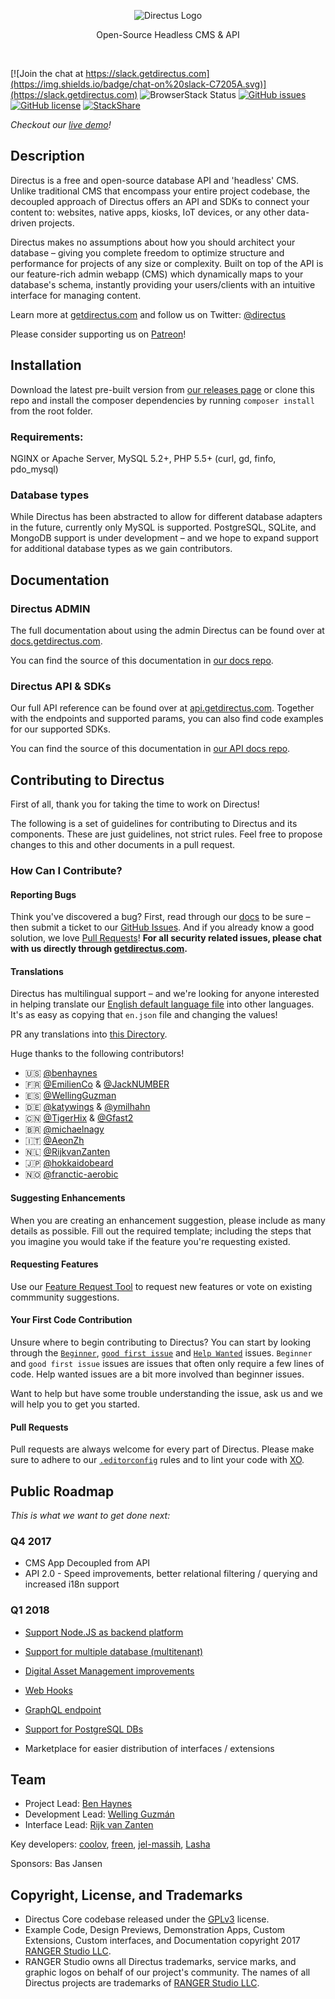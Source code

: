 <p align="center">
<img src="https://camo.githubusercontent.com/ebf016c308b7472411bd951e5ee3c418a44c0755/68747470733a2f2f73332e616d617a6f6e6177732e636f6d2f662e636c2e6c792f6974656d732f33513238333030343348315931633146314b32442f64697265637475732d6c6f676f2d737461636b65642e706e67" alt="Directus Logo"/>
</p>

<p align="center">Open-Source Headless CMS & API</p>
<p>&nbsp;</p>

[![Join the chat at https://slack.getdirectus.com](https://img.shields.io/badge/chat-on%20slack-C7205A.svg)](https://slack.getdirectus.com)
![BrowserStack Status](https://www.browserstack.com/automate/badge.svg?badge_key=<badge_key>)
[![GitHub issues](https://img.shields.io/github/issues/directus/directus.svg)](https://github.com/directus/directus/issues)
[![GitHub license](https://img.shields.io/badge/license-GPL-blue.svg)](https://raw.githubusercontent.com/directus/directus/master/license.md)
[![StackShare](http://img.shields.io/badge/tech-stack-0690fa.svg?style=flat)](https://stackshare.io/ranger/directus)

_Checkout our [live demo](https://preview.getdirectus.com)!_

## Description
Directus is a free and open-source database API and 'headless' CMS. Unlike traditional CMS that encompass your entire project codebase, the decoupled approach of Directus offers an API and SDKs to connect your content to: websites, native apps, kiosks, IoT devices, or any other data-driven projects.

Directus makes no assumptions about how you should architect your database – giving you complete freedom to optimize structure and performance for projects of any size or complexity. Built on top of the API is our feature-rich admin webapp (CMS) which dynamically maps to your database's schema, instantly providing your users/clients with an intuitive interface for managing content.

Learn more at [getdirectus.com](https://getdirectus.com) and follow us on Twitter: [@directus](https://twitter.com/directus)

Please consider supporting us on [Patreon](https://www.patreon.com/directus)!

## Installation
Download the latest pre-built version from [our releases page](https://github.com/directus/directus/releases) or clone this repo and install the composer dependencies by running `composer install` from the root folder.

### Requirements:
NGINX or Apache Server, MySQL 5.2+, PHP 5.5+ (curl, gd, finfo, pdo_mysql)

### Database types
While Directus has been abstracted to allow for different database adapters in the future, currently only MySQL is supported. PostgreSQL, SQLite, and MongoDB support is under development – and we hope to expand support for additional database types as we gain contributors.

## Documentation

### Directus ADMIN
The full documentation about using the admin Directus can be found over at [docs.getdirectus.com](https://docs.getdirectus.com).

You can find the source of this documentation in [our docs repo](https://github.com/directus/docs).

### Directus API & SDKs
Our full API reference can be found over at [api.getdirectus.com](https://api.getdirectus.com). Together with the endpoints and supported params, you can also find code examples for our supported SDKs.

You can find the source of this documentation in [our API docs repo](https://github.com/directus/api-docs).

## Contributing to Directus
First of all, thank you for taking the time to work on Directus!

The following is a set of guidelines for contributing to Directus and its components. These are just guidelines, not strict rules. Feel free to propose changes to this and other documents in a pull request.

### How Can I Contribute?
#### Reporting Bugs
Think you've discovered a bug? First, read through our [docs](https://docs.getdirectus.com) to be sure – then submit a ticket to our [GitHub Issues](https://github.com/directus/directus/issues/new). And if you already know a good solution, we love [Pull Requests](https://github.com/directus/directus/pulls)! **For all security related issues, please chat with us directly through [getdirectus.com](https://getdirectus.com/).**

#### Translations
Directus has multilingual support – and we're looking for anyone interested in helping translate our [English default language file](https://github.com/directus/directus/blob/master/api/locales/en.json) into other languages. It's as easy as copying that `en.json` file and changing the values!

PR any translations into [this Directory](https://github.com/directus/directus/tree/master/api/locales).

Huge thanks to the following contributors!

- 🇺🇸  [@benhaynes](https://github.com/benhaynes)
- 🇫🇷  [@EmilienCo](https://github.com/EmilienCo) & [@JackNUMBER](https://github.com/JackNUMBER)
- 🇪🇸  [@WellingGuzman](https://github.com/WellingGuzman)
- 🇩🇪  [@katywings](https://github.com/katywings) & [@ymilhahn](https://github.com/ymilhahn)
- 🇨🇳  [@TigerHix](https://github.com/TigerHix) & [@Gfast2](https://github.com/Gfast2)
- 🇧🇷  [@michaelnagy](https://github.com/michaelnagy)
- 🇮🇹  [@AeonZh](https://github.com/AeonZh)
- 🇳🇱  [@RijkvanZanten](https://github.com/RijkvanZanten)
- 🇯🇵  [@hokkaidobeard](https://github.com/hokkaidobeard)
- 🇳🇴  [@franctic-aerobic](https://github.com/franctic-aerobic)


#### Suggesting Enhancements
When you are creating an enhancement suggestion, please include as many details as possible. Fill out the required template; including the steps that you imagine you would take if the feature you're requesting existed.

#### Requesting Features
Use our [Feature Request Tool](https://request.getdirectus.com/) to request new features or vote on existing commmunity suggestions.

#### Your First Code Contribution
Unsure where to begin contributing to Directus? You can start by looking through the [`Beginner`](https://github.com/directus/directus/issues?q=is%3Aopen+is%3Aissue+label%3ABeginner), [`good first issue`](https://github.com/directus/directus/issues?q=is%3Aissue+is%3Aopen+label%3A%22good+first+issue%22) and [`Help Wanted`](https://github.com/directus/directus/issues?q=is%3Aopen+is%3Aissue+label%3A%22Help+Wanted%22) issues. `Beginner` and `good first issue` issues are issues that often only require a few lines of code. Help wanted issues are a bit more involved than beginner issues.

Want to help but have some trouble understanding the issue, ask us and we will help you to get you started.
#### Pull Requests
Pull requests are always welcome for every part of Directus. Please make sure to adhere to our [`.editorconfig`](http://editorconfig.org) rules and to lint your code with [XO](https://github.com/sindresorhus/xo).

## Public Roadmap
_This is what we want to get done next:_

### Q4 2017
- CMS App Decoupled from API
- API 2.0 - Speed improvements, better relational filtering / querying and increased i18n support

### Q1 2018
- [Support Node.JS as backend platform](https://request.getdirectus.com/r/3)
- [Support for multiple database (multitenant)](https://request.getdirectus.com/r/1)
- [Digital Asset Management improvements](https://request.getdirectus.com/r/2)
- [Web Hooks](https://request.getdirectus.com/r/9)

- [GraphQL endpoint](https://request.getdirectus.com/r/11)
- [Support for PostgreSQL DBs](https://request.getdirectus.com/r/14)
- Marketplace for easier distribution of interfaces / extensions


## Team
- Project Lead: [Ben Haynes](https://github.com/benhaynes)
- Development Lead: [Welling Guzmán](https://github.com/wellingguzman)
- Interface Lead: [Rijk van Zanten](https://github.com/rijkvanzanten)

Key developers: [coolov](https://github.com/coolov), [freen](https://github.com/freen), [jel-massih](https://github.com/jel-massih), [Lasha](https://github.com/Lasha)

Sponsors: Bas Jansen

## Copyright, License, and Trademarks
* Directus Core codebase released under the [GPLv3](http://www.gnu.org/copyleft/gpl.html) license.
* Example Code, Design Previews, Demonstration Apps, Custom Extensions, Custom interfaces, and Documentation copyright 2017 [RANGER Studio LLC](http://rngr.org/).
* RANGER Studio owns all Directus trademarks, service marks, and graphic logos on behalf of our project's community. The names of all Directus projects are trademarks of [RANGER Studio LLC](http://rngr.org/).
